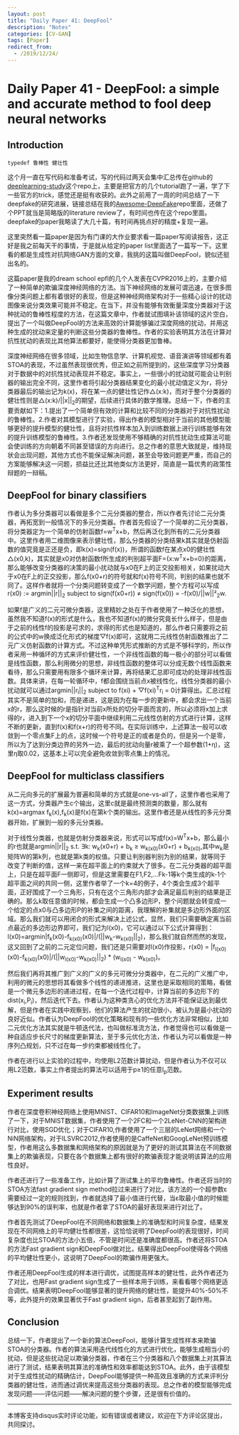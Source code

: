 ```yaml
---
layout: post
title: "Daily Paper 41: DeepFool"
description: "Notes"
categories: [CV-GAN]
tags: [Paper]
redirect_from:
  - /2019/12/24/
---
```


# Daily Paper 41 - DeepFool: a simple and accurate method to fool deep neural networks  

## Introduction  

`typedef 鲁棒性 健壮性`

这个月一直在写代码和准备考试，写的代码过两天会集中汇总传在github的[deeplearning-study](https://github.com/JustinYuu/Deeplearning-study)这个repo上，主要是把官方的几个tutorial跑了一遍，学了下一些官方的trick，感觉还是挺有收获的。此外之前用了一周的时间总结了一下deepfake的研究进展，链接总结在我的[Awesome-DeepFake](https://github.com/JustinYuu/Awesome-DeepFake)repo里面，还做了个PPT就当是简略版的literature review了，有时间也传在这个repo里面。deepfake的paper我略读了大几十篇，有时间再挑点好的精度+复现一遍。  

这里突然看一篇paper是因为有门课的大作业要求看一篇paper写阅读报告，这正好是我之前每天干的事情，于是就从给定的paper list里面选了一篇写一下。这里看的都是生成性对抗网络GAN方面的文章，我挑的这篇叫做DeepFool，貌似还挺出名的。  

这篇paper是我的dream school epfl的几个人发表在CVPR2016上的，主要介绍了一种简单的欺骗深度神经网络的方法。当下神经网络的发展可谓迅速，在很多图像分类问题上都有着很好的表现，但是这种神经网络架构对于一些精心设计的扰动图像来说分类效果可能并不稳定。在当下，并没有能够有效衡量深度分类器对于这种扰动的鲁棒性程度的方法，在这篇文章中，作者就试图填补该领域的这片空白，提出了一个叫做DeepFool的方法来高效的计算能够骗过深度网络的扰动，并用这种生成的扰动来定量的判断这些分类器的鲁棒性。作者的实验表明其方法在计算对抗性扰动的表现比其他算法都要好，能使得分类器更加鲁棒。  

深度神经网络在很多领域，比如生物信息学、计算机视觉、语音演讲等领域都有着STOA的表现，不过虽然表现很优秀，但正如之前所提到的，这些深度学习分类器对于数据中的对抗性扰动表现并不稳定。事实上，一些很小的扰动就可能会让判别器的输出完全不同，这里作者将引起分类器结果变化的最小扰动值定义为r，将分类器最后的输出记为k(x)，将在某一点的健壮性记作△(x:k)，而对于整个分类器的健壮性则是△(x:k)/||x||<sub>2</sub>的期望，后续进行具体的数学推理。总结一下，作者的主要贡献如下：1.提出了一个简单但有效的计算和比较不同的分类器对于对抗性扰动的鲁棒性。2.作者对其模型进行了实验，得出作者的模型相对于当前的其他模型能够更好的提升模型的健壮性，且将对抗性样本加入到训练数据上进行训练能够有效的提升训练模型的鲁棒性。3.作者还发现使用不够精确的对抗性扰动生成算法可能会使训练的方向朝着不同甚至错误的方向进行。总之作者的意思大致就是，维持现状会出现问题，其他方式也不能保证解决问题，甚至会导致问题更严重，而自己的方案能够解决这一问题，损益比还比其他类似方法更好，简直是一篇优秀的政策性辩题的一辩稿。  

## DeepFool for binary classifiers  

作者认为多分类器可以看做是多个二元分类器的整合，所以作者先讨论二元分类器，再拓宽到一般情况下的多元分类器。作者首先假设了一个简单的二元分类器，将分类器定为一个简单的仿射函数f=w<sup>T</sup>x+b，然后再泛化到所有的二元分类器中。这里作者用二维图像来表示健壮性，那么分类器的分类结果k其实就是仿射函数的值究竟是正还是负，即k(x)=sign(f(x))，所谓的函数f在某点x0的健壮性△(x0,k)，其实就是x0对仿射函数f所生成的判别超平面F={x:w<sup>T</sup>x+b=0}的距离，那么能够改变分类器的决策的最小扰动就与x0在F上的正交投影相关，如果扰动大于x0在F上的正交投影，那么f(x0+r)的符号就和f(x)符号不同，判别的结果也就不同了。这样作者就将一个分类问题转变成了一个数学问题，整个方程可以写成r(x0) := argmin\||r\||<sub>2</sub> subject to sign(f(x0+r)) ≠ sign(f(x0)) = -f(x0)/\||w\||²<sub>2</sub>w.  

如果f是广义的二元可微分类器，这里精妙之处在于作者使用了一种泛化的思想，虽然我不知道f(x)的形式是什么，我也不知道f(x)的微分究竟长什么样子，但是由于之前的线性f的投影是可求的，求得的形式也是知道的，那么作者只需要将之前的公式中的w换成泛化形式的梯度▽f(x)即可，这就用二元线性仿射函数推出了二元广义仿射函数的计算方式。不过这种单凭形式推断的方式是不够科学的，所以作者采用一种循环的方式来评价健壮性，一个非线性函数的每一极小的部分可以看做是线性函数，那么利用微分的思想，非线性函数的整体可以分成无数个线性函数来看待，那么只需要用有限多个循环来计算，再将结果汇总即可成功的处理非线性函数。具体来讲，在每一轮循环中，f都会围绕当前点x被线性化，线性分类器的最小扰动就可以通过argmin\||r<sub>i</sub>\||<sub>2</sub> subject to f(xi) + ▽f(xi)<sup>T</sup>r<sub>i</sub> = 0计算得出。汇总过程其实不是简单的加和，而是递进，这是因为在每一步的更新中，都会求出一个当前x的r，那么这时候的r是指针对当前x所处的切分平面而言的，所以必须将x加上求得的r，进入到下一个x的切分平面中继续利用二元线性仿射的方式进行计算，这样不断的更新，直到f(x)和f(x+r)的符号不同。在实际训练中，上述算法一般可以收敛到一个零点集F上的点，这时候一个符号是正的或者是负的，但是另一个是零，所以为了达到分类边界的另外一边，最后的扰动向量r被乘了一个超参数(1+η)，这里η取0.02，这基本上可以完全避免收敛到零点集上的情况。  

## DeepFool for multiclass classifiers  

从二元向多元的扩展最为普遍和简单的方式就是one-vs-all了，这里作者也采用了这一方式，分类器产生c个输出，这里c就是最终预测类的数量，那么就有k(x)=argmax f<sub>k</sub>(x),f<sub>k</sub>(x)是f(x)在第k个类的输出。这里作者还是从线性的多元分类器开始，扩展到一般的多元分类器。  

对于线性分类器，也就是仿射分类器来说，形式可以写成f(x)=W<sup>T</sup>x+b，那么最小的r也就是argmin\||r\||<sub>2</sub> s.t. ∃k: w<sub>k</sub>(x0+r) + b<sub>k</sub> ≥ w<sub>k(x0)</sub>(x0+r) + b<sub>k(x0)</sub>,其中w<sub>k</sub>是矩阵W的第k列，也就是第k类的权值。只要让判别器判别为别的结果，就等同于改变了判断的值，这样一来在超平面上的约束就大了很多。在二元分类器的超平面上，只是在超平面F一侧即可，但是这里需要在F1,F2,...Fk-1等k个类生成的k-1个超平面之间的共同一侧，这里作者举了一个k=4的例子，4个类会生成3个超平面，正好围成了一个三角形，只有在这个三角形内部才会满足最后判别的结果是正确的。那么k取任意值的时候，都会生成一个凸多边形P，整个问题就会转变成一个给定的点x0与凸多边形P的补集之间的距离，我理解的补集就是多边形外面的区域。那么我们就可以用闭合的形式来解决上述公式，显然，我们只需要确定离当前点最近的多边形边界即可，我们记为l(x0)，它可以通过以下公式计算得到：l(x0)=argmin\|f<sub>k</sub>(x0)-f<sub>k(x0)</sub>(x0)\|/(\||w<sub>k</sub>-w<sub>k(x0)</sub>\||<sub>2</sub>)，那么我们就自然而然的发现，这又回到了之前的二元定位问题，我们还是只需要对l(x0)作投影，r(x0) = \|f<sub>l(x0)</sub>(x0)-f<sub>k(x0)</sub>(x0)\|/(\||w<sub>l(x0)</sub>-w<sub>k(x0)</sub>\||<sub>2</sub>) * (w<sub>l(x0)</sub> - w<sub>k(x0)</sub>)。  

然后我们再将其推广到广义的广义的多元可微分分类器中，在二元的广义推广中，利用的微元的思想将其看做多个线性的递进推进，这里也是采取相同的策略，看做是一个微元多边形的递进过程，在每一个迭代过程中，计算当前的多边形下的dist(x<sub>i</sub>,P<sub>i</sub>)，然后迭代下去。作者认为这种类贪心的优化方法并不能保证达到最优解，但是作者在实践中观察到，他们的算法产生的扰动很小，被认为是最小扰动的良好近似。作者认为DeepFool的优化策略和现有的一些优化方法非常相似，比如二元优化方法其实就是牛顿迭代法，也叫做标准流方法，作者觉得也可以看做是一种自适应步长尺寸的梯度更新算法，至于多元优化方法，作者认为可以看做是一种序列凸规划，只不过在每一步约束都被线性化了。  

作者在进行以上实验的过程中，均使用L2范数计算扰动，但是作者认为不仅可以用L2范数，事实上作者提出的算法可以适用于p≥1的任意l<sub>p</sub>范数。  

## Experiment results  

作者在深度卷积神经网络上使用MNIST、CIFAR10和ImageNet分类数据集上训练了一下，对于MNIST数据集，作者使用了一个2FC和一个2LeNet-CNN的架构进行对比，使用SGD优化；对于CIFAR10,作者使用了一个三层的LeNet网络和一个NiN网络架构，对于ILSVRC2012,作者使用的是CaffeNet和GoogLeNet预训练模型，作者用这么多数据集和网络架构的原因就是为了更好的测试其算法在不同数据集上的欺骗表现，只要在各个数据集上都有很好的欺骗表现才能说明该算法的应用性良好。  

作者还进行了一些准备工作，比如计算了测试集上的平均鲁棒性。作者还将当时的STOA方法fast gradient sign method拉过来进行了对比，该方法的一个超参数ε需要经过一定的规则找到，作者就选择了最小值进行代替，当ε取最小值的时候能够达到90%的误判率，也就是作者拿了STOA的最好表现来进行对比了。  

作者首先测试了DeepFool在不同网络和数据集上的准确型和时间复杂度，结果发现在不同网络上的平均健壮性都很差，这恰恰说明了DeepFool的表现很好，时间复杂度也比STOA的方法小五倍，不管是时间还是准确度都很高。作者还将STOA的方法Fast gradient sign和DeepFool做对比，结果得出DeepFool使得各个网络的平均健壮性更小，这说明了DeepFool的欺骗作用更强大。  

作者还用DeepFool生成的样本进行调优，试图提高样本的健壮性，此外作者还为了对比，也用Fast gradient sign生成了一些样本用于训练，来看看哪个网络更适合调优。结果表明DeepFool能够显著的提升网络的健壮性，能提升40%-50%不等，此外提升的效果显著优于Fast gradient sign，后者甚至起到了副作用。  

## Conclusion  

总结一下，作者提出了一个新的算法DeepFool，能够计算生成性样本来欺骗STOA的分类器。作者的算法采用迭代线性化的方式进行优化，能够生成相当小的扰动，但是这些扰动足以欺骗分类器，作者在三个分类器和八个数据集上对其算法进行了测试，结果表明其算法的准确性和效率都能达到STOA。此外，由于该模型对于生成性扰动的精确估计，DeepFool能够提供一种高效且准确的方式来评判分类器的健壮性，进而通过调优来提高这些分类器的表现。总之作者的模型能够完成发现问题——评估问题——解决问题的整个步骤，还是很有价值的。  

---
本博客支持disqus实时评论功能，如有错误或者建议，欢迎在下方评论区提出，共同探讨。  
